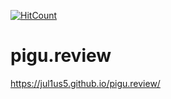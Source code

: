 
[![HitCount](http://hits.dwyl.com/Jul1us5/pigureview.svg)](http://hits.dwyl.com/Jul1us5/pigureview)

# pigu.review
https://jul1us5.github.io/pigu.review/
